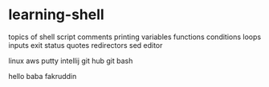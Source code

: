 # learning-shell
topics of shell script
comments
printing
variables
functions
conditions
loops
inputs
exit status
quotes
redirectors
sed editor


linux
aws
putty
intellij
git hub
git bash

hello 
baba fakruddin
